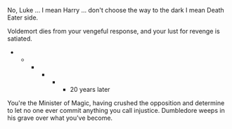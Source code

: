 No, Luke ... I mean Harry ... don't choose the way to the dark I mean Death Eater side.

Voldemort dies from your vengeful response, and your lust for revenge is satiated.

- - - - - - 20 years later

You're the Minister of Magic, having crushed the opposition and determine to let no one ever commit anything you call injustice. Dumbledore weeps in his grave over what you've become.